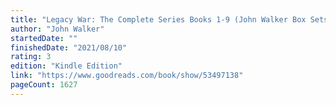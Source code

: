 ```yaml
---
title: "Legacy War: The Complete Series Books 1-9 (John Walker Box Sets)"
author: "John Walker"
startedDate: ""
finishedDate: "2021/08/10"
rating: 3
edition: "Kindle Edition"
link: "https://www.goodreads.com/book/show/53497138"
pageCount: 1627
---
```



